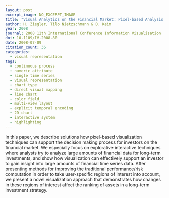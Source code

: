 ```yaml
---
layout: post
excerpt_image: NO_EXCERPT_IMAGE
title: "Visual Analytics on the Financial Market: Pixel-based Analysis and Comparison of Long-Term Investments"
author: H. Ziegler, Tilo Nietzschmann & D. Keim
year: 2008
journal: 2008 12th International Conference Information Visualisation
doi: 10.1109/IV.2008.80
date: 2008-07-09
citation_count: 36
categories:
  - visual representation
tags:
  - continuous process
  - numeric attribute
  - single time series
  - visual representation
  - chart type
  - direct visual mapping
  - line chart
  - color field
  - multi-view layout
  - explicit temporal encoding
  - 2D chart
  - interactive system
  - highlighting
---
```

In this paper, we describe solutions how pixel-based visualization techniques can support the decision making process for investors on the financial market. We especially focus on explorative interactive techniques where analysts try to analyze large amounts of financial data for long-term investments, and show how visualization can effectively support an investor to gain insight into large amounts of financial time series data. After presenting methods for improving the traditional performance/risk computation in order to take user-specific regions of interest into account, we present a novel visualization approach that demonstrates how changes in these regions of interest affect the ranking of assets in a long-term investment strategy.
